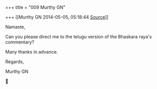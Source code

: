 +++
title = "009 Murthy GN"

+++
[[Murthy GN	2014-05-05, 05:18:44 [Source](https://groups.google.com/g/samskrita/c/R0I24-UwCr8)]]



Namaste,



Can you please direct me to the telugu version of the Bhaskara raya's commentary?

Many thanks in advance.



Regards,

Murthy GN



